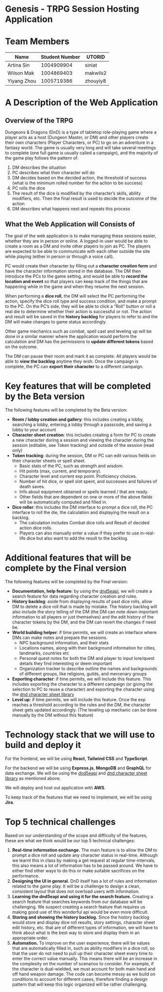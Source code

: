# Genesis - TRPG Session Hosting Application
# Team Members
| Name        | Student Number | UTORID   |
|-------------|----------------|----------|
| Artina Sin  | 1004909904     | siniat   |
| Wilson Mak  | 1004869403     | makwils2 |
| Yiyang Zhou | 1005719386     | zhouyiy8 |

# A Description of the Web Application
## Overview of the TRPG
Dungeons & Dragons (DnD) is a type of tabletop role-playing game where a player acts as a host (Dungeon Master, or DM) and other players create their own characters (Player Characters, or PC) to go on an adventure in a fantasy world. The game is usually very long and will take several meetings to complete (one full game is usually called a campaign), and the majority of the game play follows the pattern of:

 1. DM describes the situation
 2. PC describes what their character will do
 3. DM decides based on the decided action, the threshold of success (what is the minimum rolled number for the action to be success)
 4. PC rolls the dice
 5. The result of the dice is modified by the character’s skills, ability modifiers, etc. Then the final result is used to decide the outcome of the action
 6. DM describes what happens next and repeats this process
 
## What the Web Application will Consists of
The goal of the web application is to make managing these sessions easier, whether they are in person or online. A logged-in user would be able to create a room as a DM and invite other players to join as PC. The players are expected to be able to communicate with each other outside the site while playing (either in person or through a voice call).

PC would create their character by filling out a **character creation form** and have the character information stored in the database. The DM then introduce the PCs to the game setting, and would be able to **record the location and event** so that players can keep track of the things that are happening while in the game and when they resume the next session.

When performing a **dice roll**, the DM will select the PC performing the action, specify the dice roll type and success condition, and make a prompt to the PC. On the PC’s side, they will be able to click a “Roll” button or roll a real die to determine whether their action is successful or not. The action and result will be saved in the **history backlog** for players to refer to and the DM will make changes to game status accordingly.

Other game mechanics such as combat, spell cast and leveling up will be done in a similar manner where the application would perform the calculation and DM has the permissions to **update different tokens** based on the outcome.

The DM can pause their room and mark it as complete. All players would be able to **view the backlog** anytime they wish. Once the campaign is complete, the PC can **export their character** to a different campaign.

# Key features that will be completed by the Beta version
The following features will be completed by the Beta version:
 - **Room / lobby creation and gallery**: this includes creating a lobby, searching a lobby, entering a lobby through a passcode, and saving a lobby to your account
 - **Character sheet creation**: this includes creating a form for PC to create a new character during a session and viewing the character during the session (editable, see Token tracking) and outside of the session (read only)
 - **Token tracking**: during the session, DM or PC can edit various fields on their character sheets or spell sheet. 
    - Basic stats of the PC, such as strength and wisdom. 
    - Hit points (max, current, and temporary). 
    - Character level and current exp point. Proficiency choices.
    - Number of hit dice, or spell slot spent, and successes and failures of death saves.
    - Info about equipment obtained or spells learned / that are ready.
    - Other fields that are dependent on one or more of the above fields will be automatically computed and filled in.
 - **Dice roller**: this includes the DM interface to prompt a dice roll, the PC interface to roll the die, the calculation and displaying the result on a backlog.
    - The calculation includes Combat dice rolls and Result of decided action dice rolls.
    - Players can also manually enter a value if they prefer to use in-real-life dice but also want to add the result to the backlog.

# Additional features that will be complete by the Final version
The following features will be completed by the Final version:
 - **Documentation, help feature**: by using the [dnd5eapi](https://www.dnd5eapi.co/), we will create a search feature for data regarding character creation and rules.
 - **History backlog**: aside from displaying results of past dice rolls, allow DM to delete a dice roll that is made by mistake. The history backlog will also include the story telling of the DM (the DM can note down important information to all players or just themselves) and the edit history of the character tokens by the DM, and the DM can revert the changes if need be.
- **World building helper**: if time permits, we will create an interface where DMs can make notes and prepare the sessions.
    - NPC background information, and their stats
    - Locations names, along with their background information for cities, landmarks, countries etc
    - Personal quest notes for both the DM and player to input lore/quest details they find interesting or deem important
    - Organization tracker to describe outline the names and backgrounds of different groups, like religions, guilds, and mercenary groups
- **Exporting character**: if time permits, we will include this feature. This includes exporting the character to a different campaign (or giving the selection to PC to reuse a character) and exporting the character using the [dnd character sheet library](https://www.npmjs.com/package/dnd-character-sheets)
- **Level up**: if time permits, we will include this feature. Once the exp reaches a threshold according to the rules and the DM, the character sheet gets updated accordingly. (The leveling up mechanic can be done manually by the DM without this feature) 
# Technology stack that we will use to build and deploy it
For the frontend, we will be using **React**, **Tailwind CSS** and **TypeScript**. 

For the backend we will be using **Express.js**, **MongoDB** and **GraphQL** for data exchange. We will be using the [dnd5eapi](https://www.dnd5eapi.co/) and [dnd character sheet library](https://www.npmjs.com/package/dnd-character-sheets) as mentioned above. 

We will deploy and host out application with **AWS**. 

To keep track of the features that we need to implement, we will be using **Jira**.
# Top 5 technical challenges
Based on our understanding of the scope and difficulty of the features, these are what we think would be our top 5 technical challenges:
1. **Real-time information exchange.** The main feature is to allow the DM to prompt a dice roll and update any character status in real-time. Although we learnt this in class by making a get request at regular time-intervals, this also means a lot of information has to be passed around. We have to either find other ways to do this or make suitable sacrifices on the performance.
2. **Designing the UI in general.** DnD itself has a lot of rules and information related to the game play. It will be a challenge to design a clean, consistent layout that does not overload users with information.
3. **Learning the dnd5eapi and using it for the search feature.** Creating a search feature that searches keywords from our database will be challenging. We suspect creating a search feature that requires us making good use of this wonderful api would be even more difficult. 
4. **Storing and showing the history backlog.** Since the history backlog would store and display dice roll results, story settings, character sheet edit history, etc. that are of different types of information, we will have to think about what is the best way to store and display them in an appropriate order.
5. **Automation.** To improve on the user experience, there will be values that are automatically filled in, such as ability modifiers in a dice roll, so that the user do not need to pull up their character sheet every time to enter the correct value manually. This means there will be an increase in the complexity on the number of scenarios to consider. For example, if the character is dual-wielded, we must account for both main hand and off hand weapon damage. The code can become messy as we build on conditions to account for different cases, therefore finding a design pattern that will keep this logic organized will be rather challenging.
